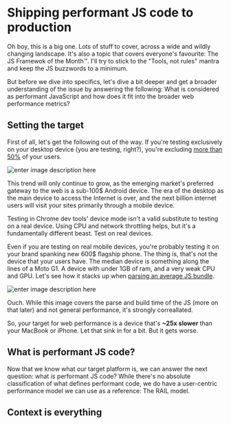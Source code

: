 # Shipping performant JS code to production

Oh boy, this is a big one. Lots of stuff to cover, across a wide and wildly changing landscape. It's also a topic that covers everyone's favourite: The JS Framewok of the Month™.  I'll try to stick to the "Tools, not rules" mantra and keep the JS buzzwords to a minimum.

But before we dive into specifics, let's dive a bit deeper and get a broader understanding of the issue by answering the following: What is considered as performant JavaScript and how does it fit into the broader web performance metrics?

## Setting the target

First of all, let's get the following out of the way. If you're testing exclusively on your desktop device (you are testing, right?), you're excluding [more than 50%](http://gs.statcounter.com/platform-market-share/desktop-mobile-tablet) of your  users.

![enter image description here](https://i.imgur.com/6XtNnds.png)

This trend will only continue to grow, as the emerging market's preferred gateway to the web is a sub-100$ Android device. The era of the desktop as the main device to access the Internet is over, and the next billion internet users will visit your sites primarily through a mobile device.

Testing in Chrome dev tools' device mode isn't a valid substitute to testing on a real  device. Using CPU and network throttling helps, but it's a fundamentally different beast. Test on real devices.

Even if you are testing on real mobile devices, you're probably testing it on your brand spanking new 600$ flagship phone. The thing is, that's not the device that your users have. The median device is something along the lines of a Moto G1. A device with under 1GB of ram, and a very weak CPU and GPU. Let's see how it stacks up when [parsing an average JS bundle](https://docs.google.com/spreadsheets/d/1wHcNNQea28LhwQ_amFamT33d5woVrJfJy53Z1k6V090/edit?usp=sharing).

![enter image description here](https://rawgit.com/ivancuric/js-perf/master/Screen%20Shot%202017-11-14%20at%2015.58.55.png)

Ouch. While this image covers the parse and build time of the JS (more on that later) and not general performance, it's strongly correallated.

So, your target for web performance is a device that's **~25x slower** than your MacBook or iPhone. Let that sink in for a bit. But it gets worse.

## What is performant JS code?

Now that we know what our target platform is, we can answer the next question: what _is_ performant JS code? While there's no absolute classification of what defines performant code, we do have a user-centric performance model we can use as a reference: The RAIL model.

## Context is everything 

<!--stackedit_data:
eyJoaXN0b3J5IjpbLTQ5OTgzNTY3OV19
-->